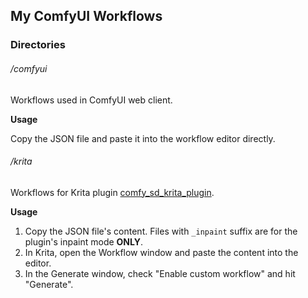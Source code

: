 ## My ComfyUI Workflows

### Directories

###### /comfyui

Workflows used in ComfyUI web client.

**Usage**

Copy the JSON file and paste it into the workflow editor directly.

###### /krita

Workflows for Krita plugin [comfy_sd_krita_plugin](https://github.com/JasonS09/comfy_sd_krita_plugin).

**Usage**

1. Copy the JSON file's content. Files with `_inpaint` suffix are for the plugin's inpaint mode **ONLY**.
2. In Krita, open the Workflow window and paste the content into the editor.
3. In the Generate window, check "Enable custom workflow" and hit "Generate".
